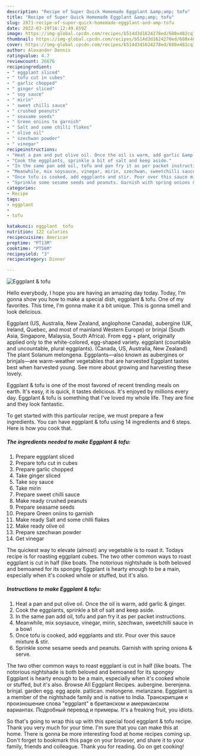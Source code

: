 ```yaml
---
description: "Recipe of Super Quick Homemade Eggplant &amp;amp; tofu"
title: "Recipe of Super Quick Homemade Eggplant &amp;amp; tofu"
slug: 2871-recipe-of-super-quick-homemade-eggplant-and-amp-tofu
date: 2022-03-19T16:12:49.659Z
image: https://img-global.cpcdn.com/recipes/b514d3d1624278ed/680x482cq70/eggplant-tofu-recipe-main-photo.jpg
thumbnail: https://img-global.cpcdn.com/recipes/b514d3d1624278ed/680x482cq70/eggplant-tofu-recipe-main-photo.jpg
cover: https://img-global.cpcdn.com/recipes/b514d3d1624278ed/680x482cq70/eggplant-tofu-recipe-main-photo.jpg
author: Alexander Dennis
ratingvalue: 4.7
reviewcount: 26676
recipeingredient:
- " eggplant sliced"
- " tofu cut in cubes"
- " garlic chopped"
- " ginger sliced"
- " soy sauce"
- " mirin"
- " sweet chilli sauce"
- " crushed peanuts"
- " seasame seeds"
- " Green oniins to garnish"
- " Salt and some chilli flakes"
- " olive oil"
- " szechwan powder"
- " vinegar"
recipeinstructions:
- "Heat a pan and put olive oil. Once the oil is warm, add garlic &amp; ginger."
- "Cook the eggplants, sprinkle a bit of salt and keep aside."
- "In the same pan add oil, tofu and pan fry it as per packet instructions."
- "Meanwhile, mix soysauce, vinegar, mirin, szechwan, sweetchilli sauce in a bowl"
- "Once tofu is cooked, add eggplants and stir. Pour over this sauce mixture &amp; stir."
- "Sprinkle some sesame seeds and peanuts. Garnish with spring onions &amp; serve."
categories:
- Recipe
tags:
- eggplant
- 
- tofu

katakunci: eggplant  tofu 
nutrition: 122 calories
recipecuisine: American
preptime: "PT13M"
cooktime: "PT56M"
recipeyield: "3"
recipecategory: Dinner

---
```



![Eggplant &amp; tofu](https://img-global.cpcdn.com/recipes/b514d3d1624278ed/680x482cq70/eggplant-tofu-recipe-main-photo.jpg)

Hello everybody, I hope you are having an amazing day today. Today, I'm gonna show you how to make a special dish, eggplant &amp; tofu. One of my favorites. This time, I'm gonna make it a bit unique. This is gonna smell and look delicious.

Eggplant (US, Australia, New Zealand, anglophone Canada), aubergine (UK, Ireland, Quebec, and most of mainland Western Europe) or brinjal (South Asia, Singapore, Malaysia, South Africa). From egg +‎ plant, originally applied only to the white-colored, egg-shaped variety. eggplant (countable and uncountable, plural eggplants). (Canada, US, Australia, New Zealand) The plant Solanum melongena. Eggplants—also known as aubergines or brinjals—are warm-weather vegetables that are harvested Eggplant tastes best when harvested young. See more about growing and harvesting these lovely.

Eggplant &amp; tofu is one of the most favored of recent trending meals on earth. It's easy, it is quick, it tastes delicious. It's enjoyed by millions every day. Eggplant &amp; tofu is something that I've loved my whole life. They are fine and they look fantastic.


To get started with this particular recipe, we must prepare a few ingredients. You can have eggplant &amp; tofu using 14 ingredients and 6 steps. Here is how you cook that.

<!--inarticleads1-->

##### The ingredients needed to make Eggplant &amp; tofu:

1. Prepare  eggplant sliced
1. Prepare  tofu cut in cubes
1. Prepare  garlic chopped
1. Take  ginger sliced
1. Take  soy sauce
1. Take  mirin
1. Prepare  sweet chilli sauce
1. Make ready  crushed peanuts
1. Prepare  seasame seeds
1. Prepare  Green oniins to garnish
1. Make ready  Salt and some chilli flakes
1. Make ready  olive oil
1. Prepare  szechwan powder
1. Get  vinegar


The quickest way to elevate (almost) any vegetable is to roast it. Todays recipe is for roasting eggplant cubes. The two other common ways to roast eggplant is cut in half (like boats. The notorious nightshade is both beloved and bemoaned for its spongey Eggplant is hearty enough to be a main, especially when it&#39;s cooked whole or stuffed, but it&#39;s also. 

<!--inarticleads2-->

##### Instructions to make Eggplant &amp; tofu:

1. Heat a pan and put olive oil. Once the oil is warm, add garlic &amp; ginger.
1. Cook the eggplants, sprinkle a bit of salt and keep aside.
1. In the same pan add oil, tofu and pan fry it as per packet instructions.
1. Meanwhile, mix soysauce, vinegar, mirin, szechwan, sweetchilli sauce in a bowl
1. Once tofu is cooked, add eggplants and stir. Pour over this sauce mixture &amp; stir.
1. Sprinkle some sesame seeds and peanuts. Garnish with spring onions &amp; serve.


The two other common ways to roast eggplant is cut in half (like boats. The notorious nightshade is both beloved and bemoaned for its spongey Eggplant is hearty enough to be a main, especially when it&#39;s cooked whole or stuffed, but it&#39;s also. Browse All Eggplant Recipes. aubergine. berenjena. brinjal. garden egg. egg apple. patlican. melongene. melanzane. Eggplant is a member of the nightshade family and is native to India. Транскрипция и произношение слова &#34;eggplant&#34; в британском и американском вариантах. Подробный перевод и примеры. It&#39;s a freaking fruit, you idiots. 

So that's going to wrap this up with this special food eggplant &amp; tofu recipe. Thank you very much for your time. I'm sure that you can make this at home. There is gonna be more interesting food at home recipes coming up. Don't forget to bookmark this page on your browser, and share it to your family, friends and colleague. Thank you for reading. Go on get cooking!
